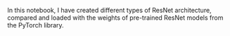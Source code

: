 In this notebook, I have created different types of ResNet architecture, compared and loaded with the weights of pre-trained ResNet models from the PyTorch library.
